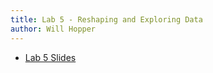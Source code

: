 ```yaml
---
title: Lab 5 - Reshaping and Exploring Data
author: Will Hopper
---
```


* [Lab 5 Slides]({{site.baseurl}}/labs/Reshaping_and_Exploring_Data/slides.html) 
